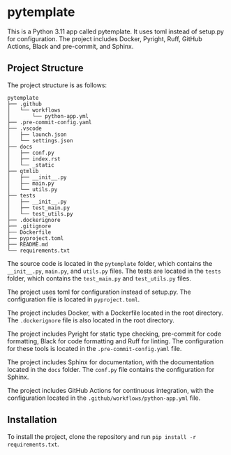 # pytemplate

This is a Python 3.11 app called pytemplate. It uses toml instead of setup.py for configuration. The project includes Docker, Pyright, Ruff, GitHub Actions, Black and pre-commit, and Sphinx.

## Project Structure

The project structure is as follows:

```
pytemplate
├── .github
│   └── workflows
│       └── python-app.yml
├── .pre-commit-config.yaml
├── .vscode
│   ├── launch.json
│   └── settings.json
├── docs
│   ├── conf.py
│   ├── index.rst
│   └── _static
├── qtmlib
│   ├── __init__.py
│   ├── main.py
│   └── utils.py
├── tests
│   ├── __init__.py
│   ├── test_main.py
│   └── test_utils.py
├── .dockerignore
├── .gitignore
├── Dockerfile
├── pyproject.toml
├── README.md
└── requirements.txt
```

The source code is located in the `pytemplate` folder, which contains the `__init__.py`, `main.py`, and `utils.py` files. The tests are located in the `tests` folder, which contains the `test_main.py` and `test_utils.py` files.

The project uses toml for configuration instead of setup.py. The configuration file is located in `pyproject.toml`.

The project includes Docker, with a Dockerfile located in the root directory. The `.dockerignore` file is also located in the root directory.

The project includes Pyright for static type checking, pre-commit for code formatting, Black for code formatting and Ruff for linting. The configuration for these tools is located in the `.pre-commit-config.yaml` file.

The project includes Sphinx for documentation, with the documentation located in the `docs` folder. The `conf.py` file contains the configuration for Sphinx.

The project includes GitHub Actions for continuous integration, with the configuration located in the `.github/workflows/python-app.yml` file.

## Installation

To install the project, clone the repository and run `pip install -r requirements.txt`.
